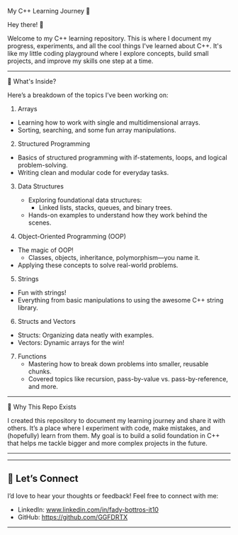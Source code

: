 My C++ Learning Journey 🚀  

Hey there! 👋  

Welcome to my C++ learning repository. This is where I document my progress, experiments, and all the cool things I've learned about C++. It's like my little coding playground where I explore concepts, build small projects, and improve my skills one step at a time.  

---

 📂 What's Inside?  

Here’s a breakdown of the topics I’ve been working on:  

 1. Arrays 
   - Learning how to work with single and multidimensional arrays.  
   - Sorting, searching, and some fun array manipulations.  

 2. Structured Programming
   - Basics of structured programming with if-statements, loops, and logical problem-solving.  
   - Writing clean and modular code for everyday tasks.  

3. Data Structures
   - Exploring foundational data structures:  
     - Linked lists, stacks, queues, and binary trees.  
   - Hands-on examples to understand how they work behind the scenes.  

 4. Object-Oriented Programming (OOP)
   - The magic of OOP!  
     - Classes, objects, inheritance, polymorphism—you name it.  
   - Applying these concepts to solve real-world problems.  

 5. Strings
   - Fun with strings!  
   - Everything from basic manipulations to using the awesome C++ string library.  

 6. Structs and Vectors
   - Structs: Organizing data neatly with examples.  
   - Vectors: Dynamic arrays for the win!  

7. Functions 
   - Mastering how to break down problems into smaller, reusable chunks.  
   - Covered topics like recursion, pass-by-value vs. pass-by-reference, and more.  

---

🌟 Why This Repo Exists  

I created this repository to document my learning journey and share it with others. It’s a place where I experiment with code, make mistakes, and (hopefully) learn from them. My goal is to build a solid foundation in C++ that helps me tackle bigger and more complex projects in the future.  

---

---

## 🤝 Let’s Connect  

I’d love to hear your thoughts or feedback! Feel free to connect with me:  

- LinkedIn: www.linkedin.com/in/fady-bottros-it10 
- GitHub: https://github.com/GGFDRTX

---

